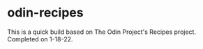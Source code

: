 # odin-recipes

This is a quick build based on The Odin Project's Recipes project.
Completed on 1-18-22.
